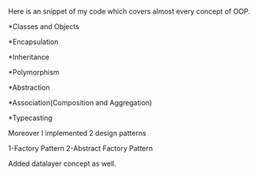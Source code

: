 Here is an snippet of my code which covers almost every 
concept of OOP. 

*Classes and Objects 

*Encapsulation

*Inheritance

*Polymorphism

*Abstraction

*Association(Composition and Aggregation)

*Typecasting

Moreover I implemented 2 design patterns

1-Factory Pattern
2-Abstract Factory Pattern

Added datalayer concept as well.